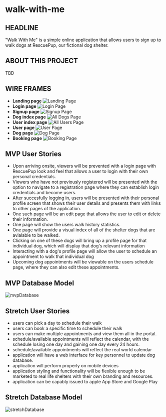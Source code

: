 # walk-with-me

## HEADLINE
"Walk With Me" is a simple online application that allows users to sign up to walk dogs at RescuePup, our fictional dog shelter.

## ABOUT THIS PROJECT
TBD



## WIRE FRAMES
- **Landing page** 
![Landing Page](./resources/wireframes/wogdalker_landing_1.png)
- **Login page** 
![Login Page](./resources/wireframes/wogdalker_login_1.png)
- **Signup page** 
![Signup Page](./resources/wireframes/wogdalker_signup_1.png)
- **Dog index page** 
![All Dogs Page](./resources/wireframes/wogdalker_dogindex_1.png)
- **User index page** 
![All Users Page](./resources/wireframes/wogdalker_userindex_1.png)
- **User page** 
![User Page](./resources/wireframes/wogdalker_userpage_1.png)
- **Dog page** 
![Dog Page](./resources/wireframes/wogdalker_dogpage_1.png)
- **Booking page** 
![Booking Page](./resources/wireframes/wogdalker_bookingpage_1.png)

## MVP User Stories
- Upon arriving onsite, viewers will be prevented with a login page with RescuePup look and feel that allows a user to login with their own personal credentials.
- Viewers who have not previously registered will be presented with the option to navigate to a registration page where they can establish login credentials and become users.
- After succesfully logging in, users will be presented with their personal profile screen that shows their user details and presents them with links to other pages of the application.
- One such page will be an edit page that allows the user to edit or delete their information.
- One page will show the users walk history statistics.
- One page will provide a visual index of all of the shelter dogs that are avialable to be walked.
- Clicking on one of these dogs will bring up a profile page for that individual dog, which will display that dog's relevant information
- Interacting with a dog's profile page will allow the user to schedule an appointment to walk that individual dog
- Upcoming dog appointments will be viewable on the users schedule page, where they can also edit these appointments.

## MVP Database Model
![mvpDatabase](./resources/database-model-MVP.svg)

## Stretch User Stories
- users can pick a day to schedule their walk
- users can book a specific time to schedule their walk
- users can make multiple appointments and view them all in the portal.
- schedule/available appointments will reflect the calendar, with the schedule losing one day and gaining one day every 24 hours.
- schedule/available appointments will reflect the real world calendar
- application will have a web interface for key personnel to update dog database.
- application will perform properly on mobile devices
- application styling and functionality will be flexible enough to be marketed to real life shelters with their own branding and resources.
- application can be capably issued to apple App Store and Google Play

## Stretch Database Model
![stretchDatabase](./resources/database-model-STRETCH.svg)
